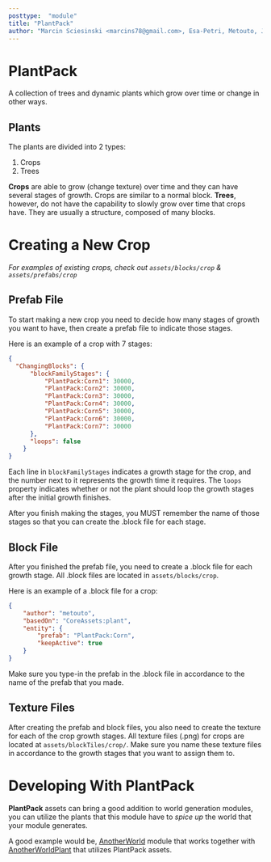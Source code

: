 ```yaml
---
posttype:  "module"  
title: "PlantPack"
author: "Marcin Sciesinski <marcins78@gmail.com>, Esa-Petri, Metouto, Josharias, Skaldarnar, Qwertygiy"
---
```

PlantPack
=========
A collection of trees and dynamic plants which grow over time or change in other ways.


Plants
------
The plants are divided into 2 types:
 1. Crops
 2. Trees

**Crops** are able to grow (change texture) over time and they can have several stages of growth. Crops are similar to a normal block.
**Trees**, however, do not have the capability to slowly grow over time that crops have. They are usually a structure, composed of many blocks.

Creating a New Crop
=================

*For examples of existing crops, check out `assets/blocks/crop` & `assets/prefabs/crop`*

Prefab File
-----------

To start making a new crop you need to decide how many stages of growth you want to have, then create a prefab file to indicate those stages. 

Here is an example of a crop with 7 stages:
```json
{
  "ChangingBlocks": {
      "blockFamilyStages": {
          "PlantPack:Corn1": 30000,
          "PlantPack:Corn2": 30000,
          "PlantPack:Corn3": 30000,
          "PlantPack:Corn4": 30000,
          "PlantPack:Corn5": 30000,
          "PlantPack:Corn6": 30000,
          "PlantPack:Corn7": 30000
      },
      "loops": false
    }
}
```
Each line in `blockFamilyStages` indicates a growth stage for the crop, and the number next to it represents the growth time it requires. The `loops` property indicates whether or not the plant should loop the growth stages after the initial growth finishes.

After you finish making the stages, you MUST remember the name of those stages so that you can create the .block file for each stage.

Block File
----------
After you finished the prefab file, you need to create a .block file for each growth stage. All .block files are located in `assets/blocks/crop`.

Here is an example of a .block file for a crop:

```json
{
    "author": "metouto",
    "basedOn": "CoreAssets:plant",
    "entity": {
        "prefab": "PlantPack:Corn",
        "keepActive": true
    }
}
```

Make sure you type-in the prefab in the .block file in accordance to the name of the prefab that you made.

Texture Files
-------
After creating the prefab and block files, you also need to create the texture for each of the crop growth stages. All texture files (.png) for crops are located at `assets/blockTiles/crop/`. Make sure you name these texture files in accordance to the growth stages that you want to assign them to.


Developing With PlantPack
=======
**PlantPack** assets can bring a good addition to world generation modules, you can utilize the plants that this module have to *spice up* the world that your module generates.

A good example would be, [AnotherWorld](https://github.com/Terasology/AnotherWorld/) module that works together with [AnotherWorldPlant](https://github.com/Terasology/AnotherWorldPlants) that utilizes PlantPack assets.
